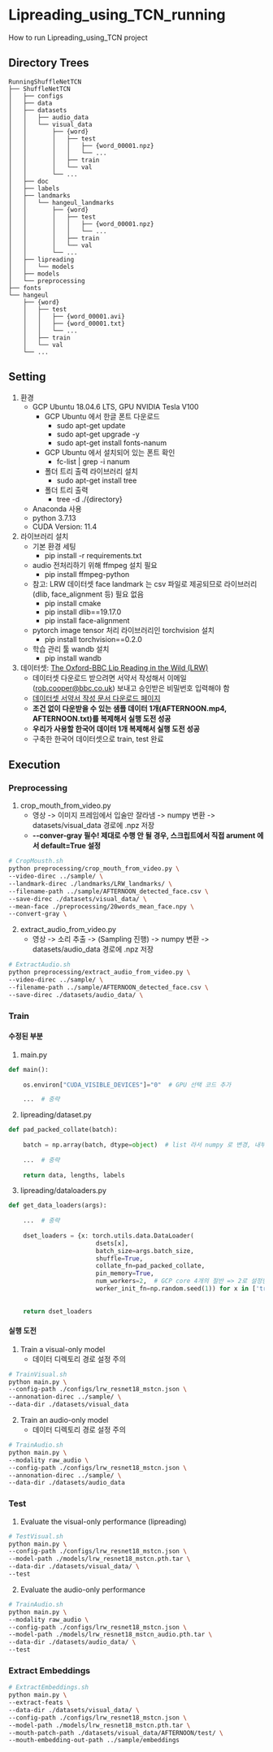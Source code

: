# Lipreading_using_TCN_running
How to run Lipreading_using_TCN project

## Directory Trees

```
RunningShuffleNetTCN
├── ShuffleNetTCN
│   ├── configs
│   ├── data
│   ├── datasets
│   │   ├── audio_data
│   │   └── visual_data
│   │       ├── {word}
│   │       │   ├── test
│   │       │   │   ├── {word_00001.npz}
│   │       │   │   └── ...
│   │       │   ├── train
│   │       │   └── val
│   │       └── ...
│   ├── doc
│   ├── labels
│   ├── landmarks
│   │   └── hangeul_landmarks
│   │       ├── {word}
│   │       │   ├── test
│   │       │   │   ├── {word_00001.npz}
│   │       │   │   └── ...
│   │       │   ├── train
│   │       │   └── val
│   │       └── ...
│   ├── lipreading
│   │   └── models
│   ├── models
│   └── preprocessing
├── fonts
└── hangeul
    ├── {word}
    │   ├── test
    │   │   ├── {word_00001.avi}
    │   │   ├── {word_00001.txt}
    │   │   └── ...
    │   ├── train
    │   └── val
    └── ...
```

## Setting

1. 환경
    - GCP Ubuntu 18.04.6 LTS, GPU NVIDIA Tesla V100
        - GCP Ubuntu 에서 한글 폰트 다운로드
            - sudo apt-get update
            - sudo apt-get upgrade -y
            - sudo apt-get install fonts-nanum
        - GCP Ubuntu 에서 설치되어 있는 폰트 확인
            - fc-list | grep -i nanum
        - 폴더 트리 출력 라이브러리 설치
            - sudo apt-get install tree
        - 폴더 트리 출력
            - tree -d ./{directory}
    - Anaconda 사용
    - python 3.7.13
    - CUDA Version: 11.4
2. 라이브러리 설치
    - 기본 환경 세팅
        - pip install -r requirements.txt
    - audio 전처리하기 위해 ffmpeg 설치 필요
        - pip install ffmpeg-python
    - 참고: LRW 데이터셋 face landmark 는 csv 파일로 제공되므로 라이브러리(dlib, face_alignment 등) 필요 없음
        - pip install cmake
        - pip install dlib==19.17.0
        - pip install face-alignment
    - pytorch image tensor 처리 라이브러리인 torchvision 설치
        - pip install torchvision==0.2.0
    - 학습 관리 툴 wandb 설치
        - pip install wandb
3. 데이터셋: [The Oxford-BBC Lip Reading in the Wild (LRW)](https://www.robots.ox.ac.uk/~vgg/data/lip_reading/lrw1.html)
    - 데이터셋 다운로드 받으려면 서약서 작성해서 이메일(rob.cooper@bbc.co.uk) 보내고 승인받은 비밀번호 입력해야 함
    - [데이터셋 서약서 작성 문서 다운로드 페이지](https://www.bbc.co.uk/rd/projects/lip-reading-datasets)
    - **조건 없이 다운받을 수 있는 샘플 데이터 1개(AFTERNOON.mp4, AFTERNOON.txt)를 복제해서 실행 도전 성공**
    - **우리가 사용할 한국어 데이터 1개 복제해서 실행 도전 성공**
    - 구축한 한국어 데이터셋으로 train, test 완료

## Execution

### Preprocessing

1. crop_mouth_from_video.py
    - 영상 -> 이미지 프레임에서 입술만 잘라냄 -> numpy 변환 -> datasets/visual_data 경로에 .npz 저장
    - **--conver-gray 필수! 제대로 수행 안 될 경우, 스크립트에서 직접 arument 에서 default=True 설정**

```bash
# CropMousth.sh
python preprocessing/crop_mouth_from_video.py \
--video-direc ../sample/ \
--landmark-direc ./landmarks/LRW_landmarks/ \
--filename-path ../sample/AFTERNOON_detected_face.csv \
--save-direc ./datasets/visual_data/ \
--mean-face ./preprocessing/20words_mean_face.npy \
--convert-gray \
```

2. extract_audio_from_video.py
    - 영상 -> 소리 추출 -> (Sampling 진행) -> numpy 변환 -> datasets/audio_data 경로에 .npz 저장

```bash
# ExtractAudio.sh
python preprocessing/extract_audio_from_video.py \
--video-direc ../sample/ \
--filename-path ../sample/AFTERNOON_detected_face.csv \
--save-direc ./datasets/audio_data/ \
```

### Train

#### 수정된 부분

1. main.py

```python
def main():
    
    os.environ["CUDA_VISIBLE_DEVICES"]="0"  # GPU 선택 코드 추가

    ...  # 중략
```

2. lipreading/dataset.py

```python
def pad_packed_collate(batch):
    
    batch = np.array(batch, dtype=object)  # list 라서 numpy 로 변경, 내부 요소 리스트 길이가 달라서 dytpe=object 설정하는 코드 추가
    
    ...  # 중략
    
    return data, lengths, labels
```

3. lipreading/dataloaders.py

```python
def get_data_loaders(args):
    
    ...  # 중략
    
    dset_loaders = {x: torch.utils.data.DataLoader(
                        dsets[x],
                        batch_size=args.batch_size,
                        shuffle=True,
                        collate_fn=pad_packed_collate,
                        pin_memory=True,
                        num_workers=2,  # GCP core 4개의 절반 => 2로 설정한 코드로 변경 # num_workers=args.workers,
                        worker_init_fn=np.random.seed(1)) for x in ['train', 'val', 'test']}
    
    
    return dset_loaders
```


#### 실행 도전

1. Train a visual-only model
    - 데이터 디렉토리 경로 설정 주의

```bash
# TrainVisual.sh
python main.py \
--config-path ./configs/lrw_resnet18_mstcn.json \
--annonation-direc ../sample/ \
--data-dir ./datasets/visual_data
```

2. Train an audio-only model
    - 데이터 디렉토리 경로 설정 주의

```bash
# TrainAudio.sh
python main.py \
--modality raw_audio \
--config-path ./configs/lrw_resnet18_mstcn.json \
--annonation-direc ../sample/ \
--data-dir ./datasets/audio_data
```

### Test

1. Evaluate the visual-only performance (lipreading)

```bash
# TestVisual.sh
python main.py \
--config-path ./configs/lrw_resnet18_mstcn.json \
--model-path ./models/lrw_resnet18_mstcn.pth.tar \
--data-dir ./datasets/visual_data/ \
--test
```

2. Evaluate the audio-only performance

```bash
# TrainAudio.sh
python main.py \
--modality raw_audio \
--config-path ./configs/lrw_resnet18_mstcn.json \
--model-path ./models/lrw_resnet18_mstcn_audio.pth.tar \
--data-dir ./datasets/audio_data/ \
--test
```

### Extract Embeddings

```bash
# ExtractEmbeddings.sh
python main.py \
--extract-feats \
--data-dir ./datasets/visual_data/ \
--config-path ./configs/lrw_resnet18_mstcn.json \
--model-path ./models/lrw_resnet18_mstcn.pth.tar \
--mouth-patch-path ./datasets/visual_data/AFTERNOON/test/ \
--mouth-embedding-out-path ../sample/embeddings
```
